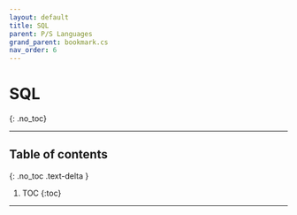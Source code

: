 ```yaml
---
layout: default
title: SQL
parent: P/S Languages
grand_parent: bookmark.cs
nav_order: 6
---
```


# SQL
{: .no_toc}

---

## Table of contents
{: .no_toc .text-delta }

1. TOC
{:toc}

---
